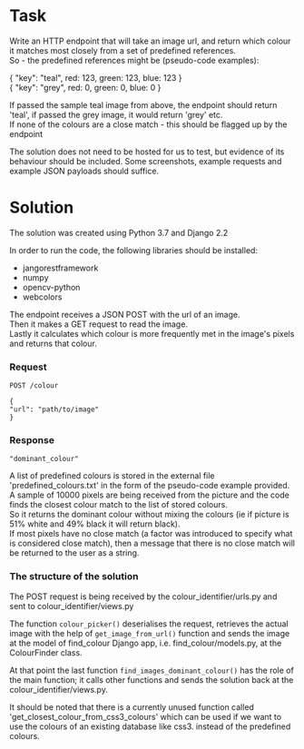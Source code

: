 # Task

Write an HTTP endpoint that will take an image url, and return which colour it matches most
closely from a set of predefined references.  
So - the predefined references might be (pseudo-code examples):  

{ "key": "teal", red: 123, green: 123, blue: 123 }  
{ "key": "grey", red: 0, green: 0, blue: 0 }

If passed the sample teal image from above, the endpoint should return 'teal', if passed the grey
image, it would return 'grey' etc.  
If none of the colours are a close match - this should be flagged up by the endpoint  

The solution does not need to be hosted for us to test, but evidence of its behaviour should be
included. Some screenshots, example requests and example JSON payloads should suffice.


# Solution

The solution was created using Python 3.7 and Django 2.2

In order to run the code, the following libraries should be installed:
- jangorestframework
- numpy
- opencv-python
- webcolors


The endpoint receives a JSON POST with the url of an image.  
Then it makes a GET request to read the image.  
Lastly it calculates which colour is more frequently met in the image's pixels and returns that colour.  

### Request
```
POST /colour

{
"url": "path/to/image" 
}
```

### Response
```
"dominant_colour"
```

A list of predefined colours is stored in the external file 'predefined_colours.txt' in the form of the pseudo-code example provided.  
A sample of 10000 pixels are being received from the picture and the code finds the closest colour match to the list of stored colours.  
So it returns the dominant colour without mixing the colours (ie if picture is 51% white and 49% black it will return black).  
If most pixels have no close match (a factor was introduced to specify what is considered close match), then a message that there is no close match will be returned to the user as a string.


### The structure of the solution

The POST request is being received by the colour_identifier/urls.py and sent to colour_identifier/views.py  

The function `colour_picker()` deserialises the request, retrieves the actual image with the help of `get_image_from_url()` function and sends the image at the model of find_colour Django app,
i.e. find_colour/models.py, at the ColourFinder class.  

At that point the last function `find_images_dominant_colour()` has the role of the main function; 
it calls other functions and sends the solution back at the colour_identifier/views.py.  
 
It should be noted that there is a currently unused function called 'get_closest_colour_from_css3_colours' which can be used if we want to use the colours of an existing database like css3. instead of the predefined colours.


